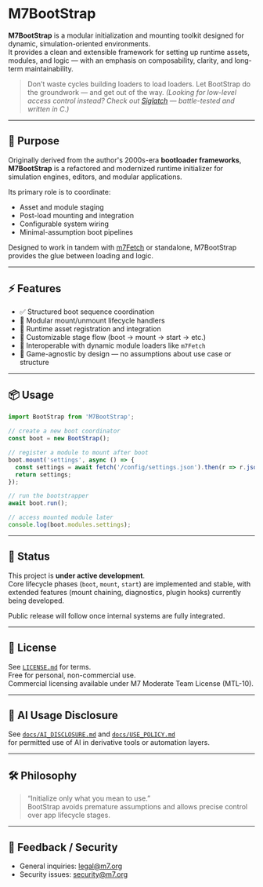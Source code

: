 # M7BootStrap

**M7BootStrap** is a modular initialization and mounting toolkit designed for dynamic, simulation-oriented environments.  
It provides a clean and extensible framework for setting up runtime assets, modules, and logic — with an emphasis on composability, clarity, and long-term maintainability.

> Don’t waste cycles building loaders to load loaders.
> Let BootStrap do the groundwork — and get out of the way.
> _(Looking for low-level access control instead? Check out [Siglatch](https://github.com/linearblade/siglatch) — battle-tested and written in C.)_

---

## 🔧 Purpose

Originally derived from the author's 2000s-era **bootloader frameworks**, **M7BootStrap** is a refactored and modernized runtime initializer for simulation engines, editors, and modular applications.

Its primary role is to coordinate:

- Asset and module staging
- Post-load mounting and integration
- Configurable system wiring
- Minimal-assumption boot pipelines

Designed to work in tandem with [m7Fetch](https://github.com/linearblade/m7fetch) or standalone, M7BootStrap provides the glue between loading and logic.

---

## ⚡️ Features

- ✅ Structured boot sequence coordination
- 🧩 Modular mount/unmount lifecycle handlers
- 📁 Runtime asset registration and integration
- 🔄 Customizable stage flow (boot → mount → start → etc.)
- 🔌 Interoperable with dynamic module loaders like `m7Fetch`
- 🧼 Game-agnostic by design — no assumptions about use case or structure

---

## 📦 Usage

```js
import BootStrap from 'M7BootStrap';

// create a new boot coordinator
const boot = new BootStrap();

// register a module to mount after boot
boot.mount('settings', async () => {
  const settings = await fetch('/config/settings.json').then(r => r.json());
  return settings;
});

// run the bootstrapper
await boot.run();

// access mounted module later
console.log(boot.modules.settings);
```

---

## 🚧 Status

This project is **under active development**.  
Core lifecycle phases (`boot`, `mount`, `start`) are implemented and stable, with extended features (mount chaining, diagnostics, plugin hooks) currently being developed.

Public release will follow once internal systems are fully integrated.

---

## 📜 License

See [`LICENSE.md`](LICENSE.md) for terms.  
Free for personal, non-commercial use.  
Commercial licensing available under M7 Moderate Team License (MTL-10).

---

## 🤖 AI Usage Disclosure

See [`docs/AI_DISCLOSURE.md`](docs/AI_DISCLOSURE.md) and [`docs/USE_POLICY.md`](docs/USE_POLICY.md)  
for permitted use of AI in derivative tools or automation layers.

---

## 🛠️ Philosophy

> “Initialize only what you mean to use.”  
> BootStrap avoids premature assumptions and allows precise control over app lifecycle stages.

---

## 💬 Feedback / Security

- General inquiries: [legal@m7.org](mailto:legal@m7.org)  
- Security issues: [security@m7.org](mailto:security@m7.org)
